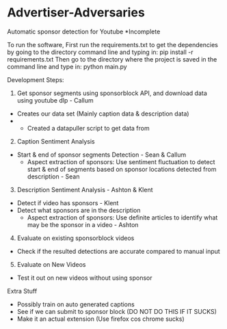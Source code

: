 # Advertiser-Adversaries
Automatic sponsor detection for Youtube *Incomplete

To run the software, 
First run the requirements.txt to get the dependencies by going to the directory command line and typing in:
  pip install -r requirements.txt
Then go to the directory where the project is saved in the command line and type in:
  python main.py <Youtube Video Link>

Development Steps:
1. Get sponsor segments using sponsorblock API, and download data using youtube dlp - Callum
  - Creates our data set (Mainly caption data & description data)
  -   - Created a datapuller script to get data from
2. Caption Sentiment Analysis
  - Start & end of sponsor segments Detection - Sean & Callum
      - Aspect extraction of sponsors: Use sentiment fluctuation to detect start & end of segments based on sponsor locations           detected from description - Sean
3. Description Sentiment Analysis - Ashton & Klent
  - Detect if video has sponsors - Klent
  - Detect what sponsors are in the description 
      - Aspect extraction of sponsors: Use definite articles to identify what may be the sponsor in a video - Ashton
4. Evaluate on existing sponsorblock videos
  - Check if the resulted detections are accurate compared to manual input
5. Evaluate on New Videos
  - Test it out on new videos without using sponsor

Extra Stuff
  - Possibly train on auto generated captions
  - See if we can submit to sponsor block (DO NOT DO THIS IF IT SUCKS)
  - Make it an actual extension (Use firefox cos chrome sucks)

